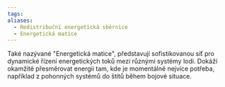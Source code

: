 ```yaml
---
tags: 
aliases:
  - Redistribuční energetická sběrnice
  - Energetická matice
---
```

Také nazývané "Energetická matice", představují sofistikovanou síť pro dynamické řízení energetických toků mezi různými systémy lodi. Dokáží okamžitě přesměrovat energii tam, kde je momentálně nejvíce potřeba, například z pohonných systémů do štítů během bojové situace.